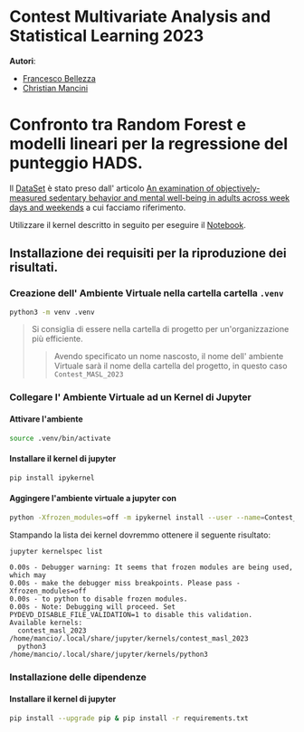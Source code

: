 # Contest Multivariate Analysis and Statistical Learning 2023
**Autori**: 
- [Francesco Bellezza](https://github.com/MasterHope)
- [Christian Mancini](https://github.com/cMancio00)

# Confronto tra Random Forest  e modelli lineari per la regressione del punteggio HADS.
Il [DataSet](/Data/S1%2520File.xlsx) è stato preso dall' articolo [An examination of objectively-measured
sedentary behavior and mental well-being in
adults across week days and weekends](/Paper/Anxiety_Depression_Paper.pdf) a cui facciamo riferimento.

Utilizzare il kernel descritto in seguito per eseguire il [Notebook](/anxiety.ipynb).
## Installazione dei requisiti per la riproduzione dei risultati.

### Creazione dell' Ambiente Virtuale nella cartella cartella `.venv`

```bash
python3 -m venv .venv
```

> Si consiglia di essere nella cartella di progetto per un'organizzazione più efficiente.
>> Avendo specificato un nome nascosto, il nome dell' ambiente Virtuale sarà il nome della cartella del progetto,
>> in questo caso `Contest_MASL_2023`

### Collegare l' Ambiente Virtuale ad un Kernel di Jupyter

#### Attivare l'ambiente

```bash
source .venv/bin/activate
```
#### Installare il kernel di jupyter
```bash
pip install ipykernel
```

#### Aggingere l'ambiente virtuale a jupyter con 

```bash
python -Xfrozen_modules=off -m ipykernel install --user --name=Contest_MASL_2023
```
Stampando la lista dei kernel dovremmo ottenere il seguente risultato:

```bash
jupyter kernelspec list
```

```
0.00s - Debugger warning: It seems that frozen modules are being used, which may
0.00s - make the debugger miss breakpoints. Please pass -Xfrozen_modules=off
0.00s - to python to disable frozen modules.
0.00s - Note: Debugging will proceed. Set PYDEVD_DISABLE_FILE_VALIDATION=1 to disable this validation.
Available kernels:
  contest_masl_2023    /home/mancio/.local/share/jupyter/kernels/contest_masl_2023
  python3              /home/mancio/.local/share/jupyter/kernels/python3

```

### Installazione delle dipendenze
#### Installare il kernel di jupyter
```bash
pip install --upgrade pip & pip install -r requirements.txt
```

